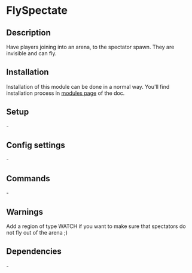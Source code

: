 # FlySpectate

## Description

Have players joining into an arena, to the spectator spawn. They are invisible and can fly.

## Installation

Installation of this module can be done in a normal way. You'll find installation process in [modules page](../modules.md#installing-modules) of the doc.

## Setup

\-

## Config settings

\-

## Commands

\-

## Warnings

Add a region of type WATCH if you want to make sure that spectators do not fly out of the arena ;)

## Dependencies

\-
